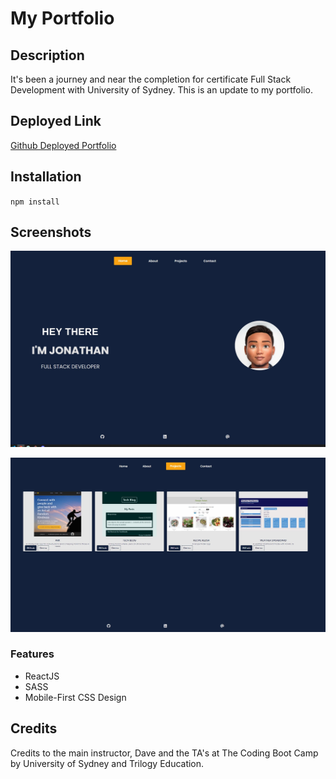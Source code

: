 # My Portfolio

## Description

It's been a journey and near the completion for certificate Full Stack Development with University of Sydney. This is an update to my portfolio.

## Deployed Link

[Github Deployed Portfolio](https://jcarait.github.io/react-developer-portfolio/)

## Installation

`npm install`

## Screenshots

![home page](./home.JPG)

![project page](./projects-page.JPG)

### Features

- ReactJS
- SASS
- Mobile-First CSS Design

## Credits

Credits to the main instructor, Dave and the TA's at The Coding Boot Camp by University of Sydney and Trilogy Education.
